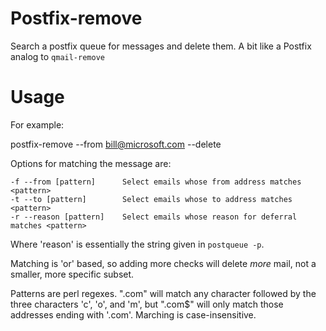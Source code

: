 # Postfix-remove

Search a postfix queue for messages and delete them. A bit like a Postfix analog
to `qmail-remove`

# Usage

For example:

   postfix-remove --from bill@microsoft.com --delete

Options for matching the message are:

    -f --from [pattern]      Select emails whose from address matches <pattern>
    -t --to [pattern]        Select emails whose to address matches <pattern>
    -r --reason [pattern]    Select emails whose reason for deferral matches <pattern>

Where 'reason' is essentially the string given in `postqueue -p`.

Matching is 'or' based, so adding more checks will delete *more* mail, not a smaller, 
more specific subset.

Patterns are perl regexes. ".com" will match any character followed by the three
characters 'c', 'o', and 'm', but "\.com$" will only match those addresses ending
with '.com'. Marching is case-insensitive.


